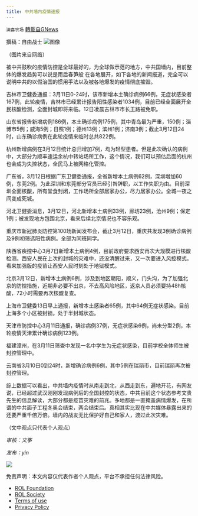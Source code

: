 ```yaml
---
title: 中共墙内疫情速报
---
```

`澳喜农场` [轉載自GNews](https://gnews.org/zh-hans/2155888/)

撰稿：自由战士
![图像](https://lh3.googleusercontent.com/UwYgnW1xv7JxfNqueyP-gpTpnq1BRUtoiwf2RXEYcGDykC_U0BX261P6lp05rHMzTHT0jiPgQIkwBSMQGzJQ6jxl-Zl8YtlwcDXncBNOurLWlznKHDjoc_pr4jzA-ErEpN091Myz)

（图片来自网络）

被中共鼓吹的疫情防控是全球最好的，为全球做示范的地方，中共国墙内，目前整体的爆发趋势可以说是雨后春笋般 在各地展开，如下各地的新闻报道，完全可以说明中共的以假治国的惯用手法以及被各地爆发的疫情彻底摧毁。

吉林市卫健委通报：3月11日0-24时，该市新增本土确诊病例66例，无症状感染者167例，此轮疫情，吉林市已经累计报告阳性感染者1034例，目前已经全面展开全民核酸检测，全面封城即将来临。12日凌晨吉林市市长王路被免职。

山东省报告新增病例186例，本土确诊病例175例，其中青岛最为严重，150例；淄博市5例；威海5例；日照1例；德州13例；滨州1例；济南3例；截止3月12日24时，山东确诊病例在此轮疫情来临时总共822例。

杭州新增病例在3月12日统计总归增加7例，均为轻型患者。但是此次确认的病例中，大部分为顺丰速运余杭中转站场所工作，这个情况，我们可以预估后面的杭州也会成为失控状态，全民马上被网格化管控。

广东省，3月12日根据广东卫健委通报，全省新增本土病例62例，深圳增加60例，东莞2例。为此深圳和东莞部分官员已经引咎辞职，以工作失职为由。目前深圳全面核酸，所有堂食封闭，工作场所全部居家办公，尽力居家办公。全城一夜之间变成死城。

河北卫健委消息，3月12日，河北新增本土病例33例，廊坊23例，沧州9例；保定1例；被发现地方包围北京，看来后续北京情况也不容乐观。

重庆市新冠肺炎防控第100场新闻发布会，截止3月12日，重庆共发现3例确诊病例及9例初筛选阳性病例。全部为同班同学。

陕西省疾控中心3月7日新增本土病例4例，目前政府要求西安再次大规模进行核酸检测。西安人民在上次的封城的灾难中，还没清醒过来，又一次要进入风控模式。看来加强版的疫苗让西安人民时刻处于地狱模式。

北京3月12日，新增本土病例6例，涉及到地区朝阳，顺义，门头沟，为了加强北京的防控措施，近期非必要不出京，不去高风险地区，返京人员必须要持48h核酸，72小时需要再次核酸复查。

上海市卫健委13日早上通报，新增本土感染者65例，其中64例无症状感染。目前上海多个小区被封锁。处于半封城状态。

天津市防控中心3月11日通报，确诊病例37例，无症状感染6例，尚未分型2例，本轮疫情天津累计确诊病例123例。

福建漳州，在3月11日筛查中发现一名中学生为无症状感染，目前学校全体师生被封控管理中。

云南省3月10日0到24时，新增确诊病例6例，其中5例在瑞丽市，目前瑞丽再次被封控管理。

综上数据可以看出，中共墙内疫情时从南走到北，从西走到东，遍地开花，有网友说，已经超过武汉刚刚发现病例后的全国封控的状态，中共目前这个状态参考文贵先生的信息解读，大部分都是疫苗灾难的前兆。多地都是一直掩盖病情爆发，在所谓的中共面子工程冬奥会结束，两会结束后。真相其实比现在中共媒体暴露出来的还要严重千倍万倍。墙内的战友无比保护好自己和家人，渡过此次灾难。

（文中观点只代表个人观点）

*审核：文筝*

*发布：yin*

![](https://lh6.googleusercontent.com/w8LMlCAeYCCPuKxveGdvcyeqg1Dd6HHwfVuUxJ34hpaMbTL0LD8zVPo5ACa3FuktSvFOIcmRQ-dNekv9ZFiBBUkbYOsSDApxh1ol6EeU7ac8c05cmsznH-u-3PJcLeMP0sErzQ3W)



 

免责声明：本文内容仅代表作者个人观点，平台不承担任何法律风险。

- [ROL Foundation](https://rolfoundation.org/)
- [ROL Society](https://rolsociety.org/)
- [Terms of use](https://gnews.org/terms-of-use-3/)
- [Privacy Policy](https://gnews.org/privacy-policy/)
